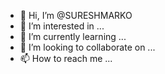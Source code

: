 - 👋 Hi, I’m @SURESHMARKO
- 👀 I’m interested in ...
- 🌱 I’m currently learning ...
- 💞️ I’m looking to collaborate on ...
- 📫 How to reach me ...

<!---
SURESHMARKO/SURESHMARKO is a ✨ special ✨ repository because its `README.md` (this file) appears on your GitHub profile.
You can click the Preview link to take a look at your changes.
--->
